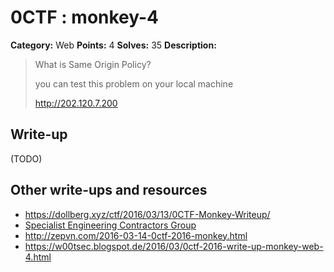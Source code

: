 # 0CTF : monkey-4

**Category:** Web
**Points:** 4
**Solves:** 35
**Description:**

> What is Same Origin Policy?
>
>
> you can test this problem on your local machine
>
>
> <http://202.120.7.200>


## Write-up

(TODO)

## Other write-ups and resources

 * <https://dollberg.xyz/ctf/2016/03/13/0CTF-Monkey-Writeup/>
 * [Specialist Engineering Contractors Group](https://secgroup.github.io/2016/03/14/0ctf-writeup-monkey/)
 * <http://zepvn.com/2016-03-14-0ctf-2016-monkey.html>
 * <https://w00tsec.blogspot.de/2016/03/0ctf-2016-write-up-monkey-web-4.html>
